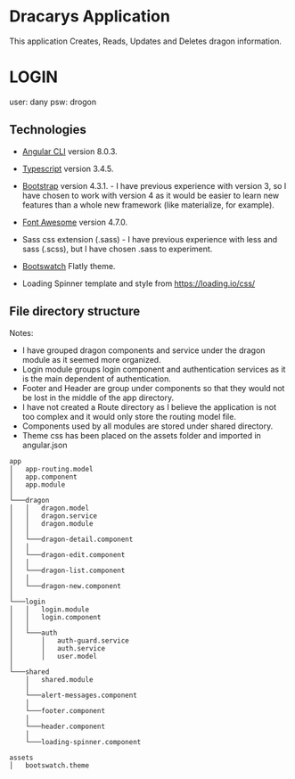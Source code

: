 # Dracarys Application

This application Creates, Reads, Updates and Deletes dragon information.

# LOGIN
user: dany
psw: drogon

## Technologies

* [Angular CLI](https://github.com/angular/angular-cli) version 8.0.3.

* [Typescript](https://www.typescriptlang.org/) version 3.4.5.

* [Bootstrap](https://getbootstrap.com/) version 4.3.1. - I have previous experience with version 3, so I have chosen to work with version 4 as it would be easier to learn new features than a whole new framework (like materialize, for example).

* [Font Awesome](http://fontawesome.io) version 4.7.0.

* Sass css extension (.sass) - I have previous experience with less and sass (.scss), but I have chosen .sass to experiment.

* [Bootswatch](https://bootswatch.com/flatly/) Flatly theme.

* Loading Spinner template and style from https://loading.io/css/

## File directory structure

Notes:
* I have grouped dragon components and service under the dragon module as it seemed more organized.
* Login module groups login component and authentication services as it is the main dependent of authentication.
* Footer and Header are group under components so that they would not be lost in the middle of the app directory.
* I have not created a Route directory as I believe the application is not too complex and it would only store the routing model file.
* Components used by all modules are stored under shared directory.
* Theme css has been placed on the assets folder and imported in angular.json

```
app
│   app-routing.model
│   app.component
│   app.module
│
└───dragon
│   │   dragon.model
│   │   dragon.service
│   │   dragon.module
│   │
│   └───dragon-detail.component
│   │
│   └───dragon-edit.component
│   │
│   └───dragon-list.component
│   │
│   └───dragon-new.component
│
└───login
│   │   login.module
│   │   login.component
│   │
│   └───auth
│       │   auth-guard.service
│       │   auth.service
│       │   user.model
│
└───shared
    │   shared.module
    │
    └───alert-messages.component
    │
    └───footer.component
    │
    └───header.component
    │
    └───loading-spinner.component

assets
│   bootswatch.theme
```
